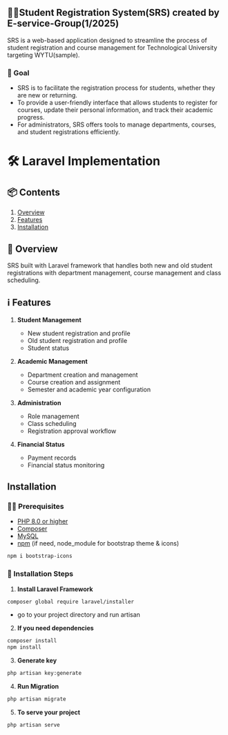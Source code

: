 ## 🧑‍🎓Student Registration System(SRS) created by E-service-Group(1/2025)

SRS is a web-based application designed to streamline the process of student registration and course management for Technological University targeting WYTU(sample).

### 🎯 Goal

- SRS is to facilitate the registration process for students, whether they are new or returning. 
- To provide a user-friendly interface that allows students to register for courses, update their personal information, and track their academic progress. 
- For administrators, SRS offers tools to manage departments, courses, and student registrations efficiently.

# 🛠️ Laravel Implementation

## 📦 Contents
1. [Overview](#overview)
2. [Features](#features)
3. [Installation](#installation)
<!-- 4. [Database Schema](#database-schema) -->
<!-- 5. [Implementation Steps](#implementation-steps) -->
<!-- 6. [Additional Functions](#additional-functions) -->

## 📢 Overview <a name="overview"></a>
SRS built with Laravel framework that handles both new and old student registrations with department management, course management and class scheduling.

## ℹ️ Features <a name="features"></a>
1. **Student Management**
   - New student registration and profile
   - Old student registration and profile
   - Student status 

2. **Academic Management**
   - Department creation and management
   - Course creation and assignment
   - Semester and academic year configuration

3. **Administration**
   - Role management
   - Class scheduling
   - Registration approval workflow

4. **Financial Status**
   - Payment records
   - Financial status monitoring

## Installation <a name="installation"></a>

### 🧑‍💻 Prerequisites
- [PHP 8.0 or higher](https://www.php.net/downloads)
- [Composer](https://getcomposer.org/download/)
- [MySQL](https://dev.mysql.com/downloads/mysql/)
- [npm](https://icons.getbootstrap.com/) (if need, node_module for bootstrap theme & icons)
```bash
npm i bootstrap-icons
```

### 👣 Installation Steps

1. **Install Laravel Framework**
```bash
composer global require laravel/installer
```
- go to your project directory and run artisan

2. **If you need dependencies**
```bash
composer install
npm install
```

3. **Generate key**
```bash
php artisan key:generate
```

4. **Run Migration**
```bash
php artisan migrate
```

5. **To serve your project**
```bash
php artisan serve
```